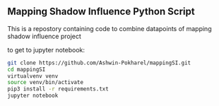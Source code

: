 ## **Mapping Shadow Influence Python Script**

This is a repostory containing code to combine datapoints of mapping shadow influence project

to get to jupyter notebook:
```bash
git clone https://github.com/Ashwin-Pokharel/mappingSI.git
cd mappingSI
virtualvenv venv
source venv/bin/activate
pip3 install -r requirements.txt
jupyter notebook
```
